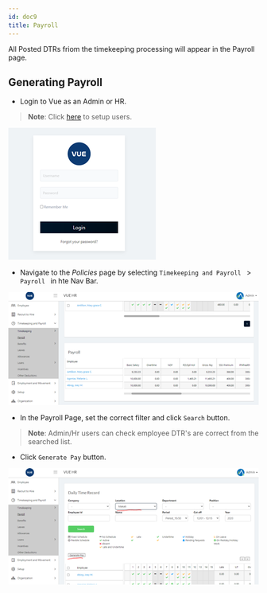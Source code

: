 ```yaml
---
id: doc9
title: Payroll
---
```

All Posted DTRs friom the timekeeping processing will appear in the Payroll page.

## Generating Payroll

* Login to Vue as an Admin or HR. 
> **Note**: Click [here](/docs/users) to setup users.

![alt-text](assets/Picture2.png)

* Navigate to the _Policies_ page by selecting `Timekeeping and Payroll ` > `Payroll ` in hte Nav Bar.

![alt-text](assets/Picture11.png)

* In the Payroll Page, set the correct filter and click `Search` button.

> **Note**: Admin/Hr users can check employee DTR's are correct from the searched list.

* Click `Generate Pay` button.

![alt-text](assets/Picture12.png)













<!-- I can write content using [GitHub-flavored Markdown syntax](https://github.github.com/gfm/).



**Bold** _italic_ `code` [Links](#url)

> Donec sit amet nisl. Aliquam semper ipsum sit amet velit. Suspendisse
> id sem consectetuer libero luctus adipiscing.

* Hey
* Ho
* Let's Go -->